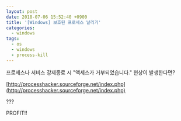 ```yaml
---
layout: post
date: 2018-07-06 15:52:40 +0900
title: '[Windows] 보호된 프로세스 날리기'
categories:
  - windows
tags:
  - os
  - windows
  - process-kill
---
```



프로세스나 서비스 강제종료 시 "액세스가 거부되었습니다." 현상이 발생한다면?

[http://processhacker.sourceforge.net/index.php](http://processhacker.sourceforge.net/index.php)

???

PROFIT!!
